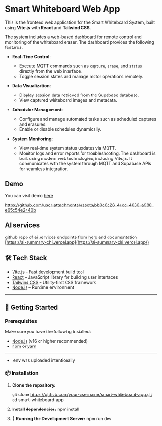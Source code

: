 # Smart Whiteboard Web App

This is the frontend web application for the Smart Whiteboard System, built using **Vite.js** with **React** and **Tailwind CSS**.

The system includes a web-based dashboard for remote control and monitoring of the whiteboard eraser. The dashboard provides the following features:

- **Real-Time Control**:
   - Execute MQTT commands such as `capture`, `erase`, and `status` directly from the web interface.
   - Toggle session states and manage motor operations remotely.

- **Data Visualization**:
   - Display session data retrieved from the Supabase database.
   - View captured whiteboard images and metadata.

- **Scheduler Management**:
   - Configure and manage automated tasks such as scheduled captures and erasures.
   - Enable or disable schedules dynamically.

- **System Monitoring**:
   - View real-time system status updates via MQTT.
   - Monitor logs and error reports for troubleshooting.
   The dashboard is built using modern web technologies, including Vite.js. It communicates with the system through MQTT and Supabase APIs for seamless integration.
## Demo

You can visit demo [here](https://smaaart-eraser.vercel.app/)


https://github.com/user-attachments/assets/bb0e6e26-4ece-4036-a980-e65c54e2440b



## AI services

github repo of ai services endpoints from [here](https://github.com/MHND09/Ai-summary) and documentation [https://ai-summary-chi.vercel.app](https://ai-summary-chi.vercel.app/)

## 🛠️ Tech Stack

- [Vite.js](https://vitejs.dev/) – Fast development build tool
- [React](https://react.dev/) – JavaScript library for building user interfaces
- [Tailwind CSS](https://tailwindcss.com/) – Utility-first CSS framework
- [Node.js](https://nodejs.org/) – Runtime environment

---

## 🚀 Getting Started

### Prerequisites

Make sure you have the following installed:

- [Node.js](https://nodejs.org/en/) (v16 or higher recommended)
- [npm](https://www.npmjs.com/) or [yarn](https://yarnpkg.com/)

---
* .env was uploaded intentionally 

### 📦 Installation

1. **Clone the repository:**

   git clone https://github.com/your-username/smart-whiteboard-app.git
   cd smart-whiteboard-app 

2.	**Install dependencies:**
   npm install

3. **🧪 Running the Development Server:**
  npm run dev
